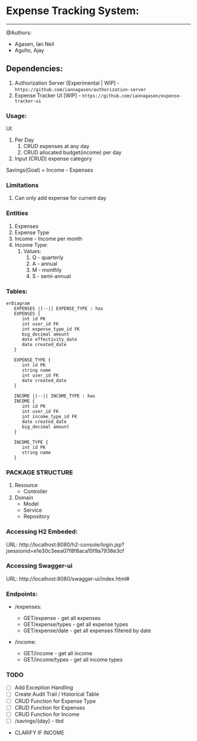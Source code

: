 # Expense Tracking System:

---

@Authors:

- Agasen, Ian Neil
- Agulto, Ajay

## Dependencies:
1. Authorization Server [Experimental | WIP] - `https://github.com/iannagasen/authorization-server`
2. Expense Tracker UI [WIP] - `https://github.com/iannagasen/expense-tracker-ui`

### Usage:

UI:

1. Per Day
   1. CRUD expenses at any day
   2. CRUD allocated budget(income) per day
2. Input (CRUD) expense category

Savings(Goal) = Income - Expenses

### Limitations

1.  Can only add expense for current day

### Entities

1. Expenses
2. Expense Type
3. Income - Income per month
4. Income Type:
   1. Values:
      1. Q - quarterly
      2. A - annual
      3. M - monthly
      4. S - semi-annual

### Tables:

```mermaid
erDiagram
   EXPENSES ||--|| EXPENSE_TYPE : has
   EXPENSES {
      int id PK
      int user_id FK
      int expense_type_id FK
      big_decimal amount
      date effectivity_date
      date created_date
   }

   EXPENSE_TYPE {
      int id PK
      string name
      int user_id FK
      date created_date
   }

   INCOME ||--|| INCOME_TYPE : has
   INCOME {
      int id PK
      int user_id FK
      int income_type_id FK
      date created_date
      big_decimal amount
   }

   INCOME_TYPE {
      int id PK
      string name
   }

```

### PACKAGE STRUCTURE

1. Resource
   - Controller
2. Domain
   - Model
   - Service
   - Repository

### Accessing H2 Embeded:

URL: http://localhost:8080/h2-console/login.jsp?jsessionid=e1e30c3eea07f8f8aca15f9a7938e3cf

### Accessing Swagger-ui

URL: http://localhost:8080/swagger-ui/index.html#

### Endpoints:

- /expenses:
  - GET/expense - get all expenses
  - GET/expense/types - get all expense types
  - GET/expense/date - get all expenses filtered by date
  
- /income:
  - GET/income - get all income
  - GET/income/types - get all income types

### TODO

- [ ] Add Exception Handling
- [ ] Create Audit Trail / Historical Table
- [ ] CRUD Function for Expense Type
- [ ] CRUD Function for Expenses
- [ ] CRUD Function for Income
- [ ] /savings/{day} - tbd
- CLARIFY IF INCOME 
